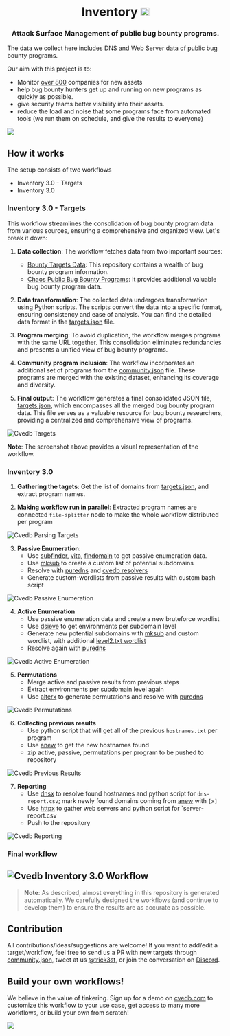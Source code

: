 <h1 align="center">Inventory <a href="https://twitter.com/intent/tweet?text=Inventory%20-%20Asset%20Inventory%20of%20public%20bug%20bounty%20programs.%20https://github.com/cvedb/inventory%20by%20%40trick3st&hashtags=security,bugbounty,bugbountytips,assets,infosec,cybersecurity,recon,reconnaissance"><img src="https://img.shields.io/badge/Tweet--lightgrey?logo=twitter&style=social" alt="Tweet" height="20"/></a></h1>
<h3 align="center">Attack Surface Management of public bug bounty programs.</h3>

The data we collect here includes DNS and Web Server data of public bug bounty programs.

Our aim with this project is to:

- Monitor [over 800](targets.json) companies for new assets
- help bug bounty hunters get up and running on new programs as quickly as possible.
- give security teams better visibility into their assets.
- reduce the load and noise that some programs face from automated tools (we run them on schedule, and give the results to everyone)

[<img src="screenshots/banner.png" />](https://cvedb.io/auth/register)

## How it works

The setup consists of two workflows

* Inventory 3.0 - Targets
* Inventory 3.0

### Inventory 3.0 - Targets

This workflow streamlines the consolidation of bug bounty program data from various sources, ensuring a comprehensive and organized view. Let's break it down:

1. **Data collection**: The workflow fetches data from two important sources:
   - [Bounty Targets Data](https://github.com/arkadiyt/bounty-targets-data): This repository contains a wealth of bug bounty program information.
   - [Chaos Public Bug Bounty Programs](https://github.com/projectdiscovery/public-bugbounty-programs): It provides additional valuable bug bounty program data.

2. **Data transformation**: The collected data undergoes transformation using Python scripts. The scripts convert the data into a specific format, ensuring consistency and ease of analysis. You can find the detailed data format in the [targets.json](targets.json) file.

3. **Program merging**: To avoid duplication, the workflow merges programs with the same URL together. This consolidation eliminates redundancies and presents a unified view of bug bounty programs.

4. **Community program inclusion**: The workflow incorporates an additional set of programs from the [community.json](community.json) file. These programs are merged with the existing dataset, enhancing its coverage and diversity.

5. **Final output**: The workflow generates a final consolidated JSON file, [targets.json](targets.json), which encompasses all the merged bug bounty program data. This file serves as a valuable resource for bug bounty researchers, providing a centralized and comprehensive view of programs.

![Cvedb Targets](screenshots/inventory-3.0-targets.png)

**Note**: The screenshot above provides a visual representation of the workflow.


### Inventory 3.0

1. **Gathering the tagets**: Get the list of domains from [targets.json](targets.json), and extract program names.

2. **Making workflow run in parallel**: Extracted program names are connected `file-splitter` node to make the whole workflow distributed per program

![Cvedb Parsing Targets](screenshots/inventory-3.0-parsing-targets.png)


3. **Passive Enumeration**: 
   * Use [subfinder](https://github.com/projectdiscovery/subfinder), [vita](https://github.com/junnlikestea/vita), [findomain](https://github.com/Findomain/Findomain) to get passive enumeration data.
   * Use [mksub](https://github.com/cvedb/mksub) to create a custom list of potential subdomains
   * Resolve with [puredns](https://github.com/d3mondev/puredns) and [cvedb resolvers](https://github.com/cvedb/resolvers)
   * Generate custom-wordlists from passive results with custom bash script

![Cvedb Passive Enumeration](screenshots/inventory-3.0-passive.png)

4. **Active Enumeration**
   * Use passive enumeration data and create a new bruteforce wordlist 
   * Use [dsieve](https://github.com/cvedb/dsieve) to get environments per subdomain level
   * Generate new potential subdomains with [mksub](https://github.com/cvedb/mksub) and custom wordlist, with additional [level2.txt wordlist](https://github.com/cvedb/wordlists/blob/main/inventory/levels/level2.txt)
   * Resolve again with [puredns](https://github.com/d3mondev/puredns)
 

![Cvedb Active Enumeration](screenshots/inventory-3.0-environments.png)

5. **Permutations**
   * Merge active and passive results from previous steps
   * Extract environments per subdomain level again
   * Use [alterx](https://github.com/projectdiscovery/alterx) to generate permutations and resolve with [puredns](https://github.com/d3mondev/puredns)

![Cvedb Permutations](screenshots/inventory-3.0-permutations.png)

6. **Collecting previous results**
   * Use python script that will get all of the previous `hostnames.txt` per program
   * Use [anew](https://github.com/tomnomnom/anew) to get the new hostnames found 
   * zip active, passive, permutations per program to be pushed to repository

![Cvedb Previous Results](screenshots/inventory-3.0-previous-results.png)

7. **Reporting**
   * Use [dnsx](https://github.com/projectdiscovery/dnsx) to resolve found hostnames and python script for `dns-report.csv`; mark newly found domains coming from [anew](https://github.com/tomnomnom/anew) with `[x]`
   * Use [httpx](https://github.com/projectdiscovery/httpx) to gather web servers and python script for `server-report.csv
   * Push to the repository

![Cvedb Reporting](screenshots/inventory-3.0-reporting.png "Cvedb Workflow - Inventory 3.0 - Targets")

### Final workflow

![Cvedb Inventory 3.0 Workflow](screenshots/inventory-3.0.png "Cvedb Workflow - Inventory 3.0 - Targets")
---

> **Note**: As described, almost everything in this repository is generated automatically. We carefully designed the workflows (and continue to develop them) to ensure the results are as accurate as possible.

## Contribution
All contributions/ideas/suggestions are welcome! If you want to add/edit a target/workflow, feel free to send us a PR with new targets through [community.json](community.json), tweet at us [@trick3st](https://twitter.com/trick3st), or join the conversation on [Discord](https://discord.gg/7HZmFYTGcQ).

## Build your own workflows!
We believe in the value of tinkering. Sign up for a demo on [cvedb.com](https://cvedb.com) to customize this workflow to your use case, get access to many more workflows, or build your own from scratch!

[<img src="screenshots/banner.png" />](https://cvedb.io/auth/register)
